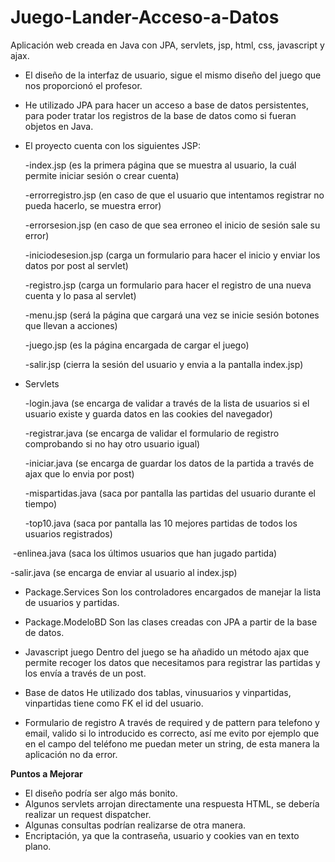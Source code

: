 # Juego-Lander-Acceso-a-Datos
Aplicación web creada en Java con JPA, servlets, jsp, html, css, javascript y ajax.
- El diseño de la interfaz de usuario, sigue el mismo diseño del juego que nos proporcionó el profesor.
- He utilizado JPA para hacer un acceso a base de datos persistentes, para poder tratar los registros de
la base de datos como si fueran objetos en Java.

- El proyecto cuenta con los siguientes JSP:

  -index.jsp (es la primera página que se muestra al usuario, la cuál permite iniciar sesión o crear cuenta)
  
  -errorregistro.jsp (en caso de que el usuario que intentamos registrar no pueda hacerlo, se muestra error)
  
  -errorsesion.jsp (en caso de que sea erroneo el inicio de sesión sale su error)
  
  -iniciodesesion.jsp (carga un formulario para hacer el inicio y enviar los datos por post al servlet)
  
  -registro.jsp (carga un formulario para hacer el registro de una nueva cuenta y lo pasa al servlet)
  
  -menu.jsp (será la página que cargará una vez se inicie sesión botones que llevan a acciones)
  
  -juego.jsp (es la página encargada de cargar el juego)
  
  -salir.jsp (cierra la sesión del usuario y envia a la pantalla index.jsp)
  
- Servlets

  -login.java (se encarga de validar a través de la lista de usuarios si el usuario existe y guarda datos en las
  cookies del navegador)
  
  -registrar.java (se encarga de validar el formulario de registro comprobando si no hay otro usuario igual)
  
  -iniciar.java (se encarga de guardar los datos de la partida a través de ajax que lo envia por post)
  
  -mispartidas.java (saca por pantalla las partidas del usuario durante el tiempo)
  
  -top10.java (saca por pantalla las 10 mejores partidas de todos los usuarios registrados)
  
  -enlinea.java (saca los últimos usuarios que han jugado partida)
  
  -salir.java (se encarga de enviar al usuario al index.jsp)
  
- Package.Services
  Son los controladores encargados de manejar la lista de usuarios y partidas.
  
- Package.ModeloBD
  Son las clases creadas con JPA a partir de la base de datos.

- Javascript juego
  Dentro del juego se ha añadido un método ajax que permite recoger los datos que necesitamos para registrar las partidas
  y los envía a través de un post.
  
- Base de datos
  He utilizado dos tablas, vinusuarios y vinpartidas, vinpartidas tiene como FK el id del usuario.
  
- Formulario de registro
  A través de required y de pattern para telefono y email, valido si lo introducido es correcto, así me evito por ejemplo
  que en el campo del teléfono me puedan meter un string, de esta manera la aplicación no da error.
  
**Puntos a Mejorar**
- El diseño podría ser algo más bonito.
- Algunos servlets arrojan directamente una respuesta HTML, se debería realizar un request dispatcher.
- Algunas consultas podrían realizarse de otra manera.
- Encriptación, ya que la contraseña, usuario y cookies van en texto plano.
